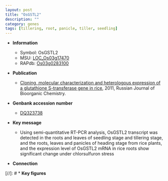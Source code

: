 ```yaml
---
layout: post
title: "OsGSTL2"
description: ""
category: genes
tags: [tillering, root, panicle, tiller, seedling]
---
```


* **Information**  
    + Symbol: OsGSTL2  
    + MSU: [LOC_Os03g17470](http://rice.plantbiology.msu.edu/cgi-bin/ORF_infopage.cgi?orf=LOC_Os03g17470)  
    + RAPdb: [Os03g0283100](http://rapdb.dna.affrc.go.jp/viewer/gbrowse_details/irgsp1?name=Os03g0283100)  

* **Publication**  
    + [Cloning, molecular characterization and heterologous expression of a glutathione S-transferase gene in rice](http://www.ncbi.nlm.nih.gov/pubmed?term=Cloning,+molecular+characterization+and+heterologous+expression+of+a+glutathione+S-transferase+gene+in+rice%5BTitle%5D), 2011, Russian Journal of Bioorganic Chemistry.

* **Genbank accession number**  
    + [DQ323738](http://www.ncbi.nlm.nih.gov/nuccore/DQ323738)

* **Key message**  
    + Using semi-quantitative RT-PCR analysis, OsGSTL2 transcript was detected in the roots and leaves of seedling stage and tillering stage, and the roots, leaves and panicles of heading stage from rice plants, and the expression level of OsGSTL2 mRNA in rice roots show significant change under chlorsulfuron stress

* **Connection**  

[//]: # * **Key figures**  


